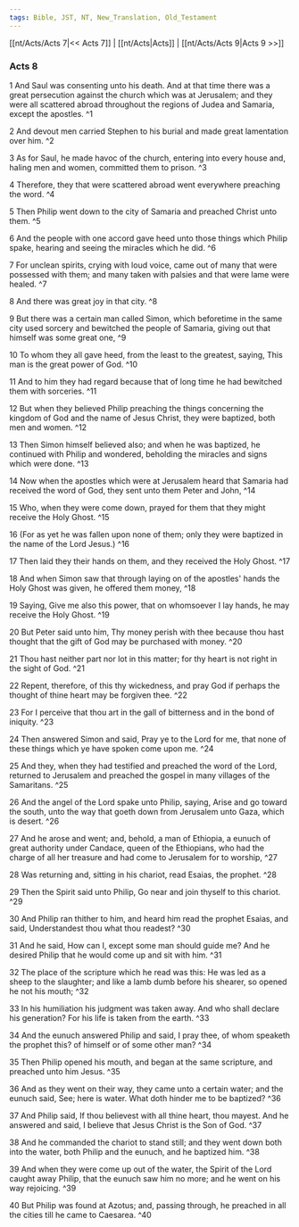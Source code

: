```yaml
---
tags: Bible, JST, NT, New_Translation, Old_Testament
---
```


[[nt/Acts/Acts 7|<< Acts 7]] | [[nt/Acts|Acts]] | [[nt/Acts/Acts 9|Acts 9 >>]]

### Acts 8

1 And Saul was consenting unto his death. And at that time there was a great persecution against the church which was at Jerusalem; and they were all scattered abroad throughout the regions of Judea and Samaria, except the apostles.  ^1

2 And devout men carried Stephen to his burial and made great lamentation over him.  ^2

3 As for Saul, he made havoc of the church, entering into every house and, haling men and women, committed them to prison.  ^3

4 Therefore, they that were scattered abroad went everywhere preaching the word.  ^4

5 Then Philip went down to the city of Samaria and preached Christ unto them.  ^5

6 And the people with one accord gave heed unto those things which Philip spake, hearing and seeing the miracles which he did.  ^6

7 For unclean spirits, crying with loud voice, came out of many that were possessed with them; and many taken with palsies and that were lame were healed.  ^7

8 And there was great joy in that city.  ^8

9 But there was a certain man called Simon, which beforetime in the same city used sorcery and bewitched the people of Samaria, giving out that himself was some great one,  ^9

10 To whom they all gave heed, from the least to the greatest, saying, This man is the great power of God.  ^10

11 And to him they had regard because that of long time he had bewitched them with sorceries.  ^11

12 But when they believed Philip preaching the things concerning the kingdom of God and the name of Jesus Christ, they were baptized, both men and women.  ^12

13 Then Simon himself believed also; and when he was baptized, he continued with Philip and wondered, beholding the miracles and signs which were done.  ^13

14 Now when the apostles which were at Jerusalem heard that Samaria had received the word of God, they sent unto them Peter and John,  ^14

15 Who, when they were come down, prayed for them that they might receive the Holy Ghost.  ^15

16 (For as yet he was fallen upon none of them; only they were baptized in the name of the Lord Jesus.)  ^16

17 Then laid they their hands on them, and they received the Holy Ghost.  ^17

18 And when Simon saw that through laying on of the apostles\' hands the Holy Ghost was given, he offered them money,  ^18

19 Saying, Give me also this power, that on whomsoever I lay hands, he may receive the Holy Ghost.  ^19

20 But Peter said unto him, Thy money perish with thee because thou hast thought that the gift of God may be purchased with money.  ^20

21 Thou hast neither part nor lot in this matter; for thy heart is not right in the sight of God.  ^21

22 Repent, therefore, of this thy wickedness, and pray God if perhaps the thought of thine heart may be forgiven thee.  ^22

23 For I perceive that thou art in the gall of bitterness and in the bond of iniquity.  ^23

24 Then answered Simon and said, Pray ye to the Lord for me, that none of these things which ye have spoken come upon me.  ^24

25 And they, when they had testified and preached the word of the Lord, returned to Jerusalem and preached the gospel in many villages of the Samaritans.  ^25

26 And the angel of the Lord spake unto Philip, saying, Arise and go toward the south, unto the way that goeth down from Jerusalem unto Gaza, which is desert.  ^26

27 And he arose and went; and, behold, a man of Ethiopia, a eunuch of great authority under Candace, queen of the Ethiopians, who had the charge of all her treasure and had come to Jerusalem for to worship,  ^27

28 Was returning and, sitting in his chariot, read Esaias, the prophet.  ^28

29 Then the Spirit said unto Philip, Go near and join thyself to this chariot.  ^29

30 And Philip ran thither to him, and heard him read the prophet Esaias, and said, Understandest thou what thou readest?  ^30

31 And he said, How can I, except some man should guide me? And he desired Philip that he would come up and sit with him.  ^31

32 The place of the scripture which he read was this: He was led as a sheep to the slaughter; and like a lamb dumb before his shearer, so opened he not his mouth;  ^32

33 In his humiliation his judgment was taken away. And who shall declare his generation? For his life is taken from the earth.  ^33

34 And the eunuch answered Philip and said, I pray thee, of whom speaketh the prophet this? of himself or of some other man?  ^34

35 Then Philip opened his mouth, and began at the same scripture, and preached unto him Jesus.  ^35

36 And as they went on their way, they came unto a certain water; and the eunuch said, See; here is water. What doth hinder me to be baptized?  ^36

37 And Philip said, If thou believest with all thine heart, thou mayest. And he answered and said, I believe that Jesus Christ is the Son of God.  ^37

38 And he commanded the chariot to stand still; and they went down both into the water, both Philip and the eunuch, and he baptized him.  ^38

39 And when they were come up out of the water, the Spirit of the Lord caught away Philip, that the eunuch saw him no more; and he went on his way rejoicing.  ^39

40 But Philip was found at Azotus; and, passing through, he preached in all the cities till he came to Caesarea.  ^40

 
